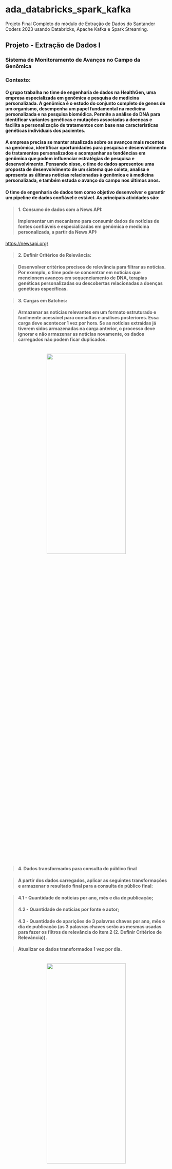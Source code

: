 # ada_databricks_spark_kafka
Projeto Final Completo do módulo de Extração de Dados do Santander Coders 2023 usando Databricks, Apache Kafka e Spark Streaming.

## Projeto - Extração de Dados I

### Sistema de Monitoramento de Avanços no Campo da Genômica

### Contexto:

#### O grupo trabalha no time de engenharia de dados na HealthGen, uma empresa especializada em genômica e pesquisa de medicina personalizada. A genômica é o estudo do conjunto completo de genes de um organismo, desempenha um papel fundamental na medicina personalizada e na pesquisa biomédica. Permite a análise do DNA para identificar variantes genéticas e mutações associadas a doenças e facilita a personalização de tratamentos com base nas características genéticas individuais dos pacientes.

#### A empresa precisa se manter atualizada sobre os avanços mais recentes na genômica, identificar oportunidades para pesquisa e desenvolvimento de tratamentos personalizados e acompanhar as tendências em genômica que podem influenciar estratégias de pesquisa e desenvolvimento. Pensando nisso, o time de dados apresentou uma proposta de desenvolvimento de um sistema que coleta, analisa e apresenta as últimas notícias relacionadas à genômica e à medicina personalizada, e também estuda o avanço do campo nos últimos anos. 

#### O time de engenharia de dados tem como objetivo desenvolver e garantir um pipeline de dados confiável e estável. As principais atividades são:

> #### 1. Consumo de dados com a News API: 
> #### Implementar um mecanismo para consumir dados de notícias de fontes confiáveis e especializadas em genômica e medicina personalizada, a partir da News API: 
https://newsapi.org/

> #### 2. Definir Critérios de Relevância:

> #### Desenvolver critérios precisos de relevância para filtrar as notícias. Por exemplo, o time pode se concentrar em notícias que mencionem avanços em sequenciamento de DNA, terapias genéticas personalizadas ou descobertas relacionadas a doenças genéticas específicas.

> #### 3. Cargas em Batches:

> #### Armazenar as notícias relevantes em um formato estruturado e facilmente acessível para consultas e análises posteriores. Essa carga deve acontecer 1 vez por hora. Se as notícias extraídas já tiverem sidos armazenadas na carga anterior, o processo deve ignorar e não armazenar as notícias novamente, os dados carregados não podem ficar duplicados.

<br>

<div style="text-align: center;">
<img src="https://drive.google.com/uc?export=view&id=1QLZBxgK4c4_yysUnvtamuwXzRJm4nNit"  width="70%" height="40%">
<br>
<br>

</div>

> #### 4. Dados transformados para consulta do público final

> #### A partir dos dados carregados, aplicar as seguintes transformações e armazenar o resultado final para a consulta do público final:

> #### 4.1 - Quantidade de notícias por ano, mês e dia de publicação;
> #### 4.2 - Quantidade de notícias por fonte e autor;
> #### 4.3 - Quantidade de aparições de 3 palavras chaves por ano, mês e dia de publicação (as 3 palavras chaves serão as mesmas usadas para fazer os filtros de relevância do item 2 (2. Definir Critérios de Relevância)).

> #### Atualizar os dados transformados 1 vez por dia.

<br>

<div style="text-align: center;">
<img src="https://drive.google.com/uc?export=view&id=1QOFkzKrWqb-9CY3kC3_1XkTWNVNE05dd"  width="70%" height="40%">
<br>
<br>

</div>

### Além das atividades principais, existe a necessidade de busca de dados por eventos em tempo real quando é necessário, para isso foi desenhado duas opções:

> #### Opção 1 - Apache Kafka e Spark Streaming:

> #### Preparar um pipeline com Apache Kafka e Spark Streaming para receber os dados do Produtor Kafka representado por um evento manual e consumir os dados com o Spark Streaming armazenando os resultados temporariamente. Em um processo paralelo, verificar os resultados armazenados temporiamente e armazenar no mesmo destino do item 3 (3. Cargas em Batches) aqueles resultados que ainda não foram armazenados no destino (os dados carregados não podem ficar duplicados). E por fim, eliminar os dados temporários após a verificação e a eventual carga.

<br>

<div style="text-align: center;">
<img src="https://drive.google.com/uc?export=view&id=1PvAxBXU0fvwEtJg36ZJ1VfBVSGETBpUZ"  width="70%" height="40%">
<br>
<br>

</div>


> #### Opção 2 - Webhooks com notificações por eventos:

> #### Configurar um webhook para adquirir as últimas notícias a partir de um evento representado por uma requisição POST e fazer a chamada da API e por fim armazenar os resultados temporariamente. Em um processo paralelo, verificar os resultados armazenados temporiamente e armazenar no mesmo destino do item 3 (3. Cargas em Batches) aqueles resultados que ainda não foram armazenados no destino (os dados carregados não podem ficar duplicados). E por fim, eliminar os dados temporários após a verificação e a eventual carga.

<br>

<div style="text-align: center;">
<img src="https://drive.google.com/uc?export=view&id=1Px6Jp3aNuF-wpn_9earonylEMebzOcBW"  width="70%" height="40%">
<br>
<br>

</div>

## Atividades que precisam ser realizadas pelo grupo:

#### O grupo precisa construir o pipeline de dados seguindo os requisitos das atividades principais e escolher entre a Opção 1 e Opção 2 para desenvolvimento.
